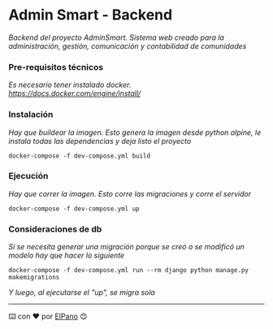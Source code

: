 # Admin Smart - Backend

_Backend del proyecto AdminSmart. Sistema web creado para la administración, gestión, comunicación y contabilidad de comunidades_

### Pre-requisitos técnicos

_Es necesario tener instalado docker. https://docs.docker.com/engine/install/_

### Instalación

_Hay que buildear la imagen. Esto genera la imagen desde python alpine, le instala todas las dependencias y deja listo el proyecto_

```
docker-compose -f dev-compose.yml build
```

### Ejecución

_Hay que correr la imagen. Esto corre las migraciones y corre el servidor_

```
docker-compose -f dev-compose.yml up
```

### Consideraciones de db

_Si se necesita generar una migración porque se creó o se modificó un modelo hay que hacer lo siguiente_

```
docker-compose -f dev-compose.yml run --rm django python manage.py makemigrations
```

_Y luego, al ejecutarse el "up", se migra sola_

---
⌨️ con ❤️ por [ElPano](https://github.com/mpvaldez) 😊
